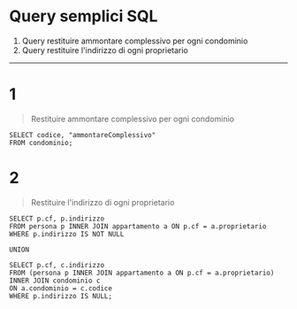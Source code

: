 # Query semplici SQL

1. Query restituire ammontare complessivo per ogni condominio
2. Query restituire l'indirizzo di ogni proprietario

---

# 1

> Restituire ammontare complessivo per ogni condominio

```
SELECT codice, "ammontareComplessivo"
FROM condominio;
```

# 2

> Restituire l'indirizzo di ogni proprietario

```
SELECT p.cf, p.indirizzo
FROM persona p INNER JOIN appartamento a ON p.cf = a.proprietario
WHERE p.indirizzo IS NOT NULL

UNION

SELECT p.cf, c.indirizzo
FROM (persona p INNER JOIN appartamento a ON p.cf = a.proprietario) INNER JOIN condominio c
ON a.condominio = c.codice
WHERE p.indirizzo IS NULL;
```
